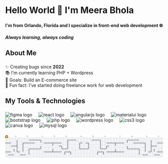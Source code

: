 <h1 align="left">Hello World 👋 I'm Meera Bhola</h1>

###

<h4 align="left">I'm from Orlando, Florida and I specialize in front-end web development 🌐</h4>
<h5>Always learning, always coding</h5>

###

<h2 align="left">About Me</h2>

###

<p align="left">✨ Creating bugs since <b>2022</b><br>📚 I'm currently learning PHP + Wordpress<br>🎯 Goals: Build an E-commerce site <br>🎲 Fun fact: I've started doing freelance work for web development</p>

###

<h2 align="left">My Tools & Technologies</h2>

###

<div align="left">
  <img src="https://cdn.jsdelivr.net/gh/devicons/devicon/icons/figma/figma-original.svg" height="40" alt="figma logo"  />
  <img width="12" />
  <img src="https://cdn.jsdelivr.net/gh/devicons/devicon/icons/react/react-original.svg" height="40" alt="react logo"  />
  <img width="12" />
  <img src="https://cdn.jsdelivr.net/gh/devicons/devicon/icons/angularjs/angularjs-original.svg" height="40" alt="angularjs logo"  />
  <img width="12" />
  <img src="https://cdn.jsdelivr.net/gh/devicons/devicon/icons/materialui/materialui-original.svg" height="40" alt="materialui logo"  />
  <img width="12" />
  <img src="https://cdn.jsdelivr.net/gh/devicons/devicon/icons/bootstrap/bootstrap-original.svg" height="40" alt="bootstrap logo"  />
  <img width="12" />
  <img src="https://cdn.jsdelivr.net/gh/devicons/devicon/icons/php/php-original.svg" height="40" alt="php logo"  />
  <img width="12" />
  <img src="https://cdn.jsdelivr.net/gh/devicons/devicon/icons/wordpress/wordpress-original.svg" height="40" alt="wordpress logo"  />
  <img width="12" />
  <img src="https://cdn.jsdelivr.net/gh/devicons/devicon/icons/css3/css3-original.svg" height="40" alt="css3 logo"  />
  <img width="12" />
  <img src="https://cdn.jsdelivr.net/gh/devicons/devicon/icons/canva/canva-original.svg" height="40" alt="canva logo"  />
  <img width="12" />
  <img src="https://cdn.jsdelivr.net/gh/devicons/devicon/icons/mysql/mysql-original.svg" height="40" alt="mysql logo"  />
</div>

###

<picture>
  <source media="(prefers-color-scheme: dark)" srcset="https://raw.githubusercontent.com/meera-develops/meera-develops/output/pacman-contribution-graph-dark.svg">
  <source media="(prefers-color-scheme: light)" srcset="https://raw.githubusercontent.com/meera-develops/meera-develops/output/pacman-contribution-graph.svg">
  <img alt="pacman contribution graph" src="https://raw.githubusercontent.com/meera-develops/meera-develops/output/pacman-contribution-graph.svg">
</picture>

###
